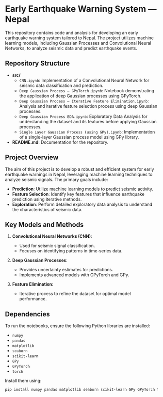 # Early Earthquake Warning System — Nepal

This repository contains code and analysis for developing an early earthquake warning system tailored to Nepal. The project utilizes machine learning models, including Gaussian Processes and Convolutional Neural Networks, to analyze seismic data and predict earthquake events.

## Repository Structure

- **src/**
  - `CNN.ipynb`: Implementation of a Convolutional Neural Network for seismic data classification and prediction.
  - `Deep Gaussian Process – GPyTorch.ipynb`: Notebook demonstrating the application of deep Gaussian processes using GPyTorch.
  - `Deep Gaussian Process – Iterative Feature Elimination.ipynb`: Analysis and iterative feature selection process using deep Gaussian processes.
  - `Deep Gaussian Process EDA.ipynb`: Exploratory Data Analysis for understanding the dataset and its features before applying Gaussian processes.
  - `Single Layer Gaussian Process (using GPy).ipynb`: Implementation of a single-layer Gaussian process model using GPy library.
- **README.md**: Documentation for the repository.

## Project Overview

The aim of this project is to develop a robust and efficient system for early earthquake warnings in Nepal, leveraging machine learning techniques to analyze seismic signals. The primary goals include:

- **Prediction**: Utilize machine learning models to predict seismic activity.
- **Feature Selection**: Identify key features that influence earthquake prediction using iterative methods.
- **Exploration**: Perform detailed exploratory data analysis to understand the characteristics of seismic data.

## Key Models and Methods

1. **Convolutional Neural Networks (CNN)**:
   - Used for seismic signal classification.
   - Focuses on identifying patterns in time-series data.

2. **Deep Gaussian Processes**:
   - Provides uncertainty estimates for predictions.
   - Implements advanced models with GPyTorch and GPy.

3. **Feature Elimination**:
   - Iterative process to refine the dataset for optimal model performance.

## Dependencies

To run the notebooks, ensure the following Python libraries are installed:
- `numpy`
- `pandas`
- `matplotlib`
- `seaborn`
- `scikit-learn`
- `GPy`
- `GPyTorch`
- `torch`

Install them using:
```bash
pip install numpy pandas matplotlib seaborn scikit-learn GPy GPyTorch torch
